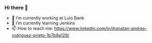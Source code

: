 ### Hi there 👋

<!--
**andres073401/andres073401** is a ✨ _special_ ✨ repository because its `README.md` (this file) appears on your GitHub profile.

Here are some ideas to get you started:

- 🔭 I’m currently working at Lulo Bank ...
- 🌱 I’m currently learning Jenkins...
- 👯 I’m looking to collaborate on ...
- 🤔 I’m looking for help with ...
- 💬 Ask me about ...
- 📫 How to reach me: https://www.linkedin.com/in/jhonatan-andres-rodriguez-prieto-1b7b8a129/...
- 😄 Pronouns: ...
- ⚡ Fun fact: ...
-->

- 🔭 I’m currently working at Lulo Bank
- 🌱 I’m currently learning Jenkins
- 📫 How to reach me: https://www.linkedin.com/in/jhonatan-andres-rodriguez-prieto-1b7b8a129/
